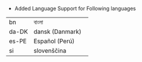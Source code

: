 - Added Language Support for Following languages

<table class="table table-bordered">
    <tr>
        <td style="width: 30%">bn</td>
        <td>বাংলা </td>
    </tr>
    <tr>
        <td>da-DK</td>
        <td>dansk (Danmark)</td>
    </tr>
    <tr>
        <td>es-PE</td>
        <td>Español (Perú)</td>
    </tr>
    <tr>
        <td>si</td>
        <td>slovenščina</td>
    </tr>
</table>
